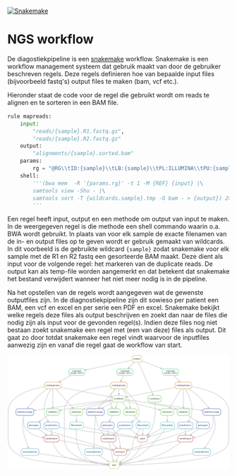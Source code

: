 [![Snakemake](https://img.shields.io/badge/snakemake-≥3.5.2-brightgreen.svg?style=flat-square)](https://snakemake.readthedocs.io/en/latest/)

# NGS workflow

De diagostiekpipeline is een [snakemake](http://snakemake.readthedocs.io/en/stable/)
workflow.  Snakemake is een workflow management systeem dat gebruik maakt van
door de gebruiker beschreven regels. Deze regels definieren hoe van bepaalde
input files (bijvoorbeeld fastq's) output files te maken (bam, vcf etc.).

Hieronder staat de code voor de regel die gebruikt wordt om reads te alignen
en te sorteren in een BAM file.  

```python
rule mapreads:
    input:
        "reads/{sample}.R1.fastq.gz",
        "reads/{sample}.R2.fastq.gz"
    output:
        "alignments/{sample}.sorted.bam"
    params:
        rg = "@RG\\tID:{sample}\\tLB:{sample}\\tPL:ILLUMINA\\tPU:{sample}\\tSM:{sample}"
    shell:
        '''(bwa mem  -R '{params.rg}' -t 1 -M {REF} {input} |\
        samtools view -Shu - |\
        samtools sort -T {wildcards.sample}.tmp -O bam - > {output}) 2> {log}
        '''
```

Een regel heeft input, output en een methode om output van input te maken. In
de weergegeven regel is die methode  een shell commando waarin o.a.
BWA wordt gebruikt.  In plaats van voor elk sample de exacte filenamen van de
in- en output files op te geven wordt er gebruik gemaakt van wildcards.
In dit voorbeeld is de gebruikte wildcard `{sample}` zodat snakemake voor elk
sample met de R1 en R2 fastq een gesorteerde BAM maakt. Deze dient als input
voor de volgende regel: het markeren van de duplicate reads. De output kan als
temp-file worden aangemerkt en dat betekent dat snakemake het bestand verwijdert
wanneer het niet meer nodig is in de pipeline.

Na het opstellen van de regels wordt aangegeven wat de
gewenste outputfiles zijn. In de diagnostiekpipeline zijn dit sowieso per patient een
BAM, een vcf en excel en per serie een PDF en excel. Snakemake
bekijkt welke regels deze files als output beschrijven en zoekt dan naar de
files die nodig zijn als input voor de gevonden regel(s). Indien deze files nog niet
bestaan zoekt snakemake een regel met (een van deze) files als output. Dit gaat
zo door totdat snakemake een regel vindt waarvoor de inputfiles aanwezig zijn
en vanaf die regel gaat de workflow van start.

![SnakeGraph](ngspipeline/pipeline.png)
